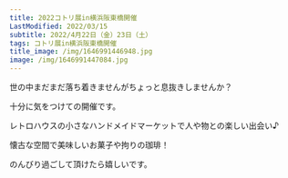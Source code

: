 ```yaml
---
title: 2022コトリ展in横浜阪東橋開催
LastModified: 2022/03/15
subtitle: 2022/4月22日（金）23日（土）
tags: コトリ展in横浜阪東橋開催
title_image: /img/1646991446948.jpg
image: /img/1646991447084.jpg
---
```

世の中まだまだ落ち着きませんがちょっと息抜きしませんか？

十分に気をつけての開催です。

レトロハウスの小さなハンドメイドマーケットで人や物との楽しい出会い♪

懐古な空間で美味しいお菓子や拘りの珈琲！

のんびり過ごして頂けたら嬉しいです。